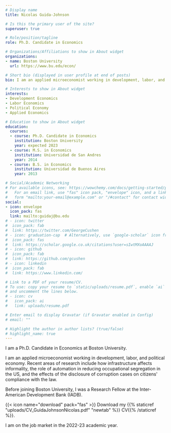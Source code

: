 ```yaml
---
# Display name
title: Nicolas Guida-Johnson

# Is this the primary user of the site?
superuser: true

# Role/position/tagline
role: Ph.D. Candidate in Economics

# Organizations/Affiliations to show in About widget
organizations:
- name: Boston University
  url: https://www.bu.edu/econ/

# Short bio (displayed in user profile at end of posts)
bio: I am an applied microeconomist working in development, labor, and political economy. Recent areas of research include how infrastructure affects informality, the role of automation in reducing occupational segregation in the US, and the effects of the disclosure of corruption cases on citizens' compliance with the law. 

# Interests to show in About widget
interests:
- Development Economics
- Labor Economics
- Political Economy
- Applied Economics

# Education to show in About widget
education:
  courses:
  - course: Ph.D. Candidate in Economics
    institution: Boston University
    year: expected 2023
  - course: M.S. in Economics
    institution: Universidad de San Andres
    year: 2014
  - course: B.S. in Economics
    institution: Universidad de Buenos Aires
    year: 2013

# Social/Academic Networking
# For available icons, see: https://wowchemy.com/docs/getting-started/page-builder/#icons
#   For an email link, use "fas" icon pack, "envelope" icon, and a link in the
#   form "mailto:your-email@example.com" or "/#contact" for contact widget.
social:
- icon: envelope
  icon_pack: fas
  link: mailto:guidaj@bu.edu
# - icon: twitter
#  icon_pack: fab
#  link: https://twitter.com/GeorgeCushen
# - icon: graduation-cap  # Alternatively, use `google-scholar` icon from `ai` icon pack
#  icon_pack: fas
#  link: https://scholar.google.co.uk/citations?user=sIwtMXoAAAAJ
# - icon: github
#  icon_pack: fab
#  link: https://github.com/gcushen
# - icon: linkedin
#  icon_pack: fab
#  link: https://www.linkedin.com/

# Link to a PDF of your resume/CV.
# To use: copy your resume to `static/uploads/resume.pdf`, enable `ai` icons in `params.toml`, 
# and uncomment the lines below.
# - icon: cv
#   icon_pack: ai
#   link: uploads/resume.pdf

# Enter email to display Gravatar (if Gravatar enabled in Config)
# email: ""

# Highlight the author in author lists? (true/false)
# highlight_name: true
---
```


I am a Ph.D. Candidate in Economics at Boston University. 

I am an applied microeconomist working in development, labor, and political economy. Recent areas of research include how infrastructure affects informality, the role of automation in reducing occupational segregation in the US, and the effects of the disclosure of corruption cases on citizens' compliance with the law. 

Before joining Boston University, I was a Research Fellow at the Inter-American Development Bank (IADB).

{{< icon name="download" pack="fas" >}} Download my {{% staticref "uploads/CV_GuidaJohnsonNicolas.pdf" "newtab" %}} CV{{% /staticref %}}.

I am on the job market in the 2022-23 academic year.

